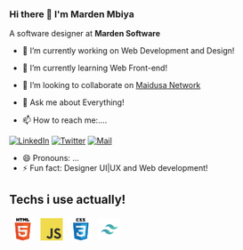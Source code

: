### Hi there 👋 I'm Marden Mbiya
<p>A software designer at <strong>Marden Software</strong </p>

<!--
**Mardenmbiya/Mardenmbiya** is a ✨ _special_ ✨ repository because its `README.md` (this file) appears on your GitHub profile.

Here are some ideas to get you started:-->

- 🔭 I’m currently working on Web Development and Design!
- 🌱 I’m currently learning Web Front-end!
- 👯 I’m looking to collaborate on <a href="https://www.maidusa-network.com">Maidusa Network</a><br>
- 💬 Ask me about Everything!
  
- 📫 How to reach me:....
  <p align="center">
<a href="https://www.linkedin.com/in/marden-mbiya/"><img alt="LinkedIn" src="https://img.shields.io/badge/LinkedIn-mardenmbiya-blue?style=flat-square&logo=linkedin"></a>
<a href="https://twitter.com/mardenmbiya"><img alt="Twitter" src="https://img.shields.io/badge/Twitter-mardenmbiya-blue?style=flat-square&logo=twitter"></a>
<a href="mailto:mardenmbiya@gmail.com"><img alt="Mail" src="https://img.shields.io/badge/Email-mardenmbiya-blue?style=flat-square"></a>
</p>
  
- 😄 Pronouns: ...
- ⚡ Fun fact: Designer UI|UX and Web development!

## Techs i use actually!
  <p>
    <img src="https://raw.githubusercontent.com/github/explore/80688e429a7d4ef2fca1e82350fe8e3517d3494d/topics/html/html.png" alt="Python" height="40" style="vertical-align:top; margin:4px">
<img src="https://raw.githubusercontent.com/github/explore/80688e429a7d4ef2fca1e82350fe8e3517d3494d/topics/javascript/javascript.png" alt="Python" height="40" style="vertical-align:top; margin:4px">
    <img src="https://raw.githubusercontent.com/github/explore/80688e429a7d4ef2fca1e82350fe8e3517d3494d/topics/css/css.png" alt="Python" height="40" style="vertical-align:top; margin:4px">
<img src="https://raw.githubusercontent.com/github/explore/80688e429a7d4ef2fca1e82350fe8e3517d3494d/topics/tailwind/tailwind.png" alt="Python" height="40" style="vertical-align:top; margin:4px">
  </p>
